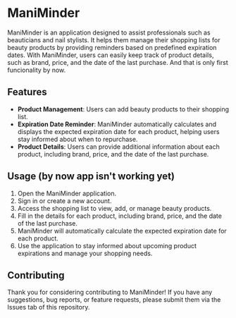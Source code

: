 # ManiMinder

ManiMinder is an application designed to assist professionals such as beauticians and nail stylists. It helps them manage their shopping lists for beauty products by providing reminders based on predefined expiration dates. With ManiMinder, users can easily keep track of product details, such as brand, price, and the date of the last purchase. And that is only first funcionality by now.


## Features

- **Product Management**: Users can add beauty products to their shopping list.
- **Expiration Date Reminder**: ManiMinder automatically calculates and displays the expected expiration date for each product, helping users stay informed about when to repurchase.
- **Product Details**: Users can provide additional information about each product, including brand, price, and the date of the last purchase.

## Usage (by now app isn't working yet)

1. Open the ManiMinder application.
2. Sign in or create a new account.
3. Access the shopping list to view, add, or manage beauty products.
4. Fill in the details for each product, including brand, price, and the date of the last purchase.
5. ManiMinder will automatically calculate the expected expiration date for each product.
6. Use the application to stay informed about upcoming product expirations and manage your shopping needs.

## Contributing

Thank you for considering contributing to ManiMinder! If you have any suggestions, bug reports, or feature requests, please submit them via the Issues tab of this repository.

